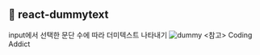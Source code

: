 ## 📜 react-dummytext
input에서 선택한 문단 수에 따라 더미텍스트 나타내기
![dummy](https://user-images.githubusercontent.com/74355328/131213521-5e822396-ac2e-462b-8b0f-e0e7424a71bf.png)
<참고>
Coding Addict
